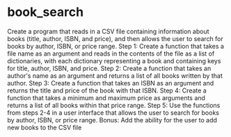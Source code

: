 # book_search
Create a program that reads in a CSV file containing information about books (title, author, ISBN, and price), and then allows the user to search for books by author, ISBN, or price range.
Step 1: Create a function that takes a file name as an argument and reads in the contents of the file as a list of dictionaries, with each dictionary representing a book and containing keys for title, author, ISBN, and price.
Step 2: Create a function that takes an author's name as an argument and returns a list of all books written by that author.
Step 3: Create a function that takes an ISBN as an argument and returns the title and price of the book with that ISBN.
Step 4: Create a function that takes a minimum and maximum price as arguments and returns a list of all books within that price range.
Step 5: Use the functions from steps 2-4 in a user interface that allows the user to search for books by author, ISBN, or price range.
Bonus: Add the ability for the user to add new books to the CSV file
